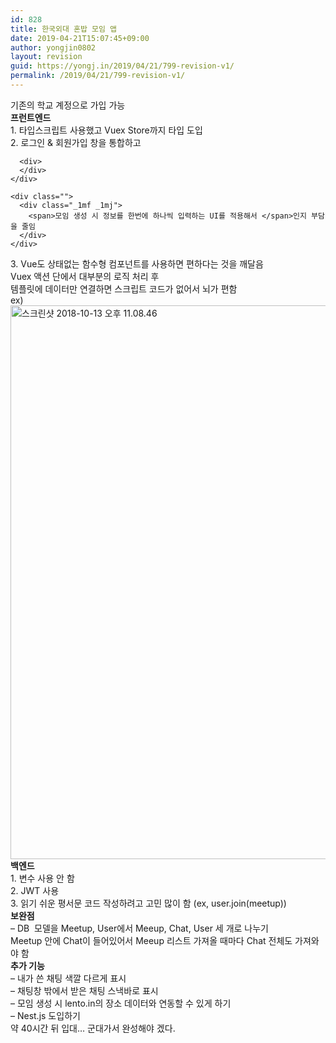 ```yaml
---
id: 828
title: 한국외대 혼밥 모임 앱
date: 2019-04-21T15:07:45+09:00
author: yongjin0802
layout: revision
guid: https://yongj.in/2019/04/21/799-revision-v1/
permalink: /2019/04/21/799-revision-v1/
---
```

<div class="">
  <div>
  </div>
  
  <div class="_1mf _1mj">
    <span>기존의 학교 계정으로 가입 가능</span>
  </div>
  
  <div>
  </div>
</div>

<div class="">
</div>

<div class="">
  <div>
  </div>
</div>

<div>
  <strong>프런트엔드</strong>
</div>

<div>
</div>

<div class="">
  <div class="_1mf _1mj">
    <span>1. 타입스크립트 사용했고 Vuex Store까지 타입 도입</span>
  </div>
  
  <div>
  </div>
  
  <div>
    <div class="">
      <div class="_1mf _1mj">
        <span>2. 로그인 & 회원가입 창을 통합하고</span>
      </div>
      
      <div>
      </div>
    </div>
    
    <div class="">
      <div class="_1mf _1mj">
        <span>모임 생성 시 정보를 한번에 하나씩 입력하는 UI를 적용해서 </span>인지 부담을 줄임
      </div>
    </div>
  </div>
</div>

<div>
</div>

<div>
  3. Vue도 상태없는 함수형 컴포넌트를 사용하면 편하다는 것을 깨달음
</div>

<div>
</div>

<div>
  Vuex 액션 단에서 대부분의 로직 처리 후
</div>

<div>
</div>

<div>
  템플릿에 데이터만 연결하면 스크립트 코드가 없어서 뇌가 편함
</div>

<div>
</div>

<div>
  ex)
</div>

<div>
  <img class="alignnone size-full wp-image-801" src="https://yongj.in/wp-content/uploads/2018/10/e18489e185b3e1848fe185b3e18485e185b5e186abe18489e185a3e186ba-2018-10-13-e1848be185a9e18492e185ae-11-08-46.png" alt="스크린샷 2018-10-13 오후 11.08.46" width="1076" height="886" srcset="https://yongj.in/wp-content/uploads/2018/10/e18489e185b3e1848fe185b3e18485e185b5e186abe18489e185a3e186ba-2018-10-13-e1848be185a9e18492e185ae-11-08-46.png 1076w, https://yongj.in/wp-content/uploads/2018/10/e18489e185b3e1848fe185b3e18485e185b5e186abe18489e185a3e186ba-2018-10-13-e1848be185a9e18492e185ae-11-08-46-300x247.png 300w, https://yongj.in/wp-content/uploads/2018/10/e18489e185b3e1848fe185b3e18485e185b5e186abe18489e185a3e186ba-2018-10-13-e1848be185a9e18492e185ae-11-08-46-768x632.png 768w, https://yongj.in/wp-content/uploads/2018/10/e18489e185b3e1848fe185b3e18485e185b5e186abe18489e185a3e186ba-2018-10-13-e1848be185a9e18492e185ae-11-08-46-1024x843.png 1024w, https://yongj.in/wp-content/uploads/2018/10/e18489e185b3e1848fe185b3e18485e185b5e186abe18489e185a3e186ba-2018-10-13-e1848be185a9e18492e185ae-11-08-46-1000x823.png 1000w, https://yongj.in/wp-content/uploads/2018/10/e18489e185b3e1848fe185b3e18485e185b5e186abe18489e185a3e186ba-2018-10-13-e1848be185a9e18492e185ae-11-08-46-364x300.png 364w" sizes="(max-width: 1076px) 100vw, 1076px" />
</div>

<div>
</div>

<div>
</div>

<div class="">
  <div class="_1mf _1mj">
    <strong>백엔드</strong>
  </div>
  
  <div>
  </div>
  
  <div class="_1mf _1mj">
    <span>1. 변수 사용 안 함</span>
  </div>
</div>

<div>
</div>

<div>
  2. JWT 사용
</div>

<div class="">
  <div>
  </div>
  
  <div class="_1mf _1mj">
    <span>3. 읽기 쉬운 평서문 코드 작성하려고 고민 많이 함 (ex, user.join(meetup))</span>
  </div>
</div>

<div>
</div>

<div>
</div>

<div>
</div>

<div>
</div>

<div>
  <strong>보완점</strong>
</div>

<div>
</div>

<div>
  &#8211; DB  모델을 Meetup, User에서 Meeup, Chat, User 세 개로 나누기
</div>

<div>
</div>

<div>
  Meetup 안에 Chat이 들어있어서 Meeup 리스트 가져올 때마다 Chat 전체도 가져와야 함
</div>

<div>
</div>

<div>
  <strong>추가 기능</strong>
</div>

<div>
</div>

<div>
  &#8211; 내가 쓴 채팅 색깔 다르게 표시
</div>

<div>
</div>

<div>
  &#8211; 채팅창 밖에서 받은 채팅 스낵바로 표시
</div>

<div>
</div>

<div>
  &#8211; 모임 생성 시 lento.in의 장소 데이터와 연동할 수 있게 하기
</div>

<div>
</div>

<div>
  &#8211; Nest.js 도입하기
</div>

<div>
</div>

<div>
</div>

<div>
  약 40시간 뒤 입대&#8230; 군대가서 완성해야 겠다.
</div>